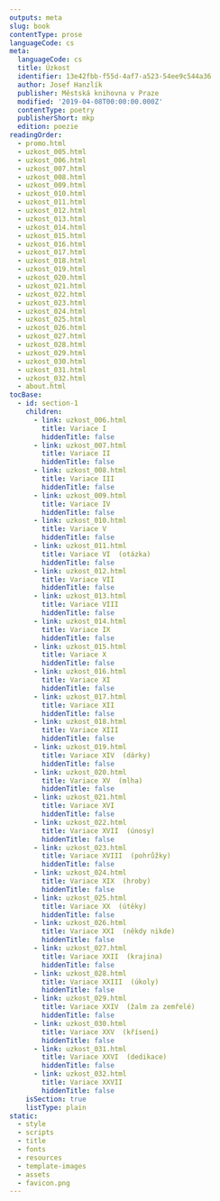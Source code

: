 ```yaml
---
outputs: meta
slug: book
contentType: prose
languageCode: cs
meta:
  languageCode: cs
  title: Úzkost
  identifier: 13e42fbb-f55d-4af7-a523-54ee9c544a36
  author: Josef Hanzlík
  publisher: Městská knihovna v Praze
  modified: '2019-04-08T00:00:00.000Z'
  contentType: poetry
  publisherShort: mkp
  edition: poezie
readingOrder:
  - promo.html
  - uzkost_005.html
  - uzkost_006.html
  - uzkost_007.html
  - uzkost_008.html
  - uzkost_009.html
  - uzkost_010.html
  - uzkost_011.html
  - uzkost_012.html
  - uzkost_013.html
  - uzkost_014.html
  - uzkost_015.html
  - uzkost_016.html
  - uzkost_017.html
  - uzkost_018.html
  - uzkost_019.html
  - uzkost_020.html
  - uzkost_021.html
  - uzkost_022.html
  - uzkost_023.html
  - uzkost_024.html
  - uzkost_025.html
  - uzkost_026.html
  - uzkost_027.html
  - uzkost_028.html
  - uzkost_029.html
  - uzkost_030.html
  - uzkost_031.html
  - uzkost_032.html
  - about.html
tocBase:
  - id: section-1
    children:
      - link: uzkost_006.html
        title: Variace I
        hiddenTitle: false
      - link: uzkost_007.html
        title: Variace II
        hiddenTitle: false
      - link: uzkost_008.html
        title: Variace III
        hiddenTitle: false
      - link: uzkost_009.html
        title: Variace IV
        hiddenTitle: false
      - link: uzkost_010.html
        title: Variace V
        hiddenTitle: false
      - link: uzkost_011.html
        title: Variace VI  (otázka)
        hiddenTitle: false
      - link: uzkost_012.html
        title: Variace VII
        hiddenTitle: false
      - link: uzkost_013.html
        title: Variace VIII
        hiddenTitle: false
      - link: uzkost_014.html
        title: Variace IX
        hiddenTitle: false
      - link: uzkost_015.html
        title: Variace X
        hiddenTitle: false
      - link: uzkost_016.html
        title: Variace XI
        hiddenTitle: false
      - link: uzkost_017.html
        title: Variace XII
        hiddenTitle: false
      - link: uzkost_018.html
        title: Variace XIII
        hiddenTitle: false
      - link: uzkost_019.html
        title: Variace XIV  (dárky)
        hiddenTitle: false
      - link: uzkost_020.html
        title: Variace XV  (mlha)
        hiddenTitle: false
      - link: uzkost_021.html
        title: Variace XVI
        hiddenTitle: false
      - link: uzkost_022.html
        title: Variace XVII  (únosy)
        hiddenTitle: false
      - link: uzkost_023.html
        title: Variace XVIII  (pohrůžky)
        hiddenTitle: false
      - link: uzkost_024.html
        title: Variace XIX  (hroby)
        hiddenTitle: false
      - link: uzkost_025.html
        title: Variace XX  (útěky)
        hiddenTitle: false
      - link: uzkost_026.html
        title: Variace XXI  (někdy nikde)
        hiddenTitle: false
      - link: uzkost_027.html
        title: Variace XXII  (krajina)
        hiddenTitle: false
      - link: uzkost_028.html
        title: Variace XXIII  (úkoly)
        hiddenTitle: false
      - link: uzkost_029.html
        title: Variace XXIV  (žalm za zemřelé)
        hiddenTitle: false
      - link: uzkost_030.html
        title: Variace XXV  (křísení)
        hiddenTitle: false
      - link: uzkost_031.html
        title: Variace XXVI  (dedikace)
        hiddenTitle: false
      - link: uzkost_032.html
        title: Variace XXVII
        hiddenTitle: false
    isSection: true
    listType: plain
static:
  - style
  - scripts
  - title
  - fonts
  - resources
  - template-images
  - assets
  - favicon.png
---
```

